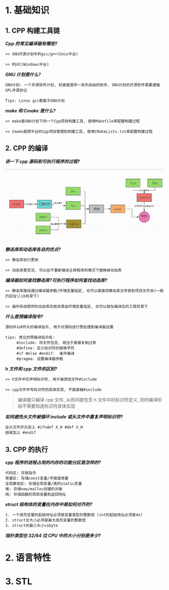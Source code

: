 # 1. 基础知识

## 1. CPP 构建工具链

**_Cpp 的常见编译器有哪些?_**

```
>> GNU开源计划中的gcc/g++(Unix平台)

>> MSVC(Windows平台)
```

**_GNU 计划是什么?_**

```
GNU计划: 一个开源软件计划, 初衷是提供一系列自由的软件, GNU计划的开源软件需要遵循GPL开源协议

Tips: Linux gcc都属于GNU计划
```

**_make 和 Cmake 是什么?_**

```
>> make是GNU计划下的一个Cpp项目构建工具, 使用Makefile来配置构建过程

>> Cmake是跨平台的Cpp项目管理和构建工具, 使用CMakeLists.txt来配置构建过程
```

## 2. CPP 的编译

**_讲一下 cpp 源码到可执行程序的过程?_**

![1703998690633](image/cpp/1703998690633.png)

**_静态库和动态库各自的优点?_**

```
>> 静态库执行更快

>> 动态库更灵活, 可以在不重新编译主体程序的情况下替换掉动态库
```

**_编译器如何查找静态库?可执行程序如何查找动态库?_**

```
>> 静态库路径通过编译器参数/环境变量指定, 也可以直接将静态库文件放到项目文件夹(一般约定在\lib目录下)

>> 操作系统提供的动态库存放目录由环境变量指定, 也可以放在编译后的工程目录下
```

**_什么是预编译指令?_**

```
源码中以#开头的编译指令, 用于对源码进行预处理和编译器设置

tips: 常见的预编译指令有:
     #include: 将文件包含, 相当于直接复制过来
     #define: 定义标识符的替换字符
     #if #else #endif:  条件编译
     #pragma: 设置编译器参数
```

**_h 文件和 cpp 文件的区别?_**

```
>> h文件中仅声明标识符, 用于被其他文件#include

>> cpp文件中写标识符的具体实现, 不直接被#include
```

> 编译器只编译 cpp 文件, 从而间接包含 h 文件中的标识符定义, 同时编译阶段不需要知道标识符具体实现

**_如何避免头文件被循环 include 或头文件中重复声明标识符?_**

```
在头文件开头加上 #ifndef X_H #def X_H
结尾加上 #endif
```

## 3. CPP 的执行

**_cpp 程序的进程占用的内存的功能分区是怎样的?_**

```
代码区: 存放指令
常量区: 存储const变量/字面值常量
全局静态区: 存储全局变量/类的static变量
堆: 存储new/malloc创建的对象
栈: 存储函数的局部变量和返回地址
```

**_struct 结构体的变量在内存中是如何对齐的?_**

```
1. 一个成员变量的起始地址必须是变量类型的整数倍 (int的起始地址必须是4n)
2. struct总大小必须是最大成员变量的整数倍
3. struct的最小大小=1byte
```

**_指针类型在 32/64 位 CPU 中的大小分别是多少?_**

# 2. 语言特性

# 3. STL
